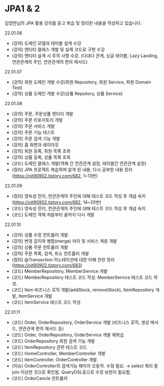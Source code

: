 # JPA1 & 2
김영한님의 JPA 활용 강의를 듣고 복습 및 정리한 내용을 작성하고 있습니다.


22.01.06
- (강의) 도메인 모델과 테이블 설계 수강
- (강의) 엔티티 클래스 개발 및 실제 코드로 구현 수강
- (강의) 엔티티 설계 시 주의 사항 수강. (다대다 관계, 싱글 테이블, Lazy Laoding, 연관관계의 주인, 연관관계의 편의 메서드)

22.01.07
- (강의) 회원 도메인 개발 수강(회원 Repository, 회원 Service, 회원 Domain Test) 
- (강의) 상품 도메인 개발 수강(상품 Repsitory, 상품 Service)

22.01.08
- (강의) 주문, 주문상품 엔티티 개발
- (강의) 주문 리포지토리 개발
- (강의) 주문 서비스 개발
- (강의) 주문 기능 테스트
- (강의) 주문 검색 기능 개발
- (강의) 홈 화면과 레이아웃
- (강의) 회원 등록, 회원 목록 조회
- (강의) 상품 등록, 상품 목록 조회
- (코드) 도메인 클래스 개발(객체 간 연관관계 설정, 테이블간 연관관계 설정)
- (정리) JPA 프로젝트 복습하며 알게 된 내용, 다시 공부한 내용 정리(https://ojt90902.tistory.com/682,  1~13번)

22.01.09
- (정리) 영속성 전이, 연관관계의 주인에 대해 테스트 코드 작성 후 개념 숙지(https://ojt90902.tistory.com/682,  14~20번)
- (코드) 영속성 전이, 연관관계의 주인에 대해 테스트 코드 작성 후 개념 숙지 
- (코드) 도메인 객체 처음부터 끝까지 다시 개발


22.01.10
- (강의) 상품 수정 컨트롤러 개발.
- (강의) 변경 감지와 병합(merge) 차이 및 서비스 계층 개발
- (강의) 상품 주문 컨트롤러 개발
- (강의) 주문 목록, 검색, 취소 컨트롤러 개발
- (정리) @Transaction 어노테이션에 대한 이해 관련 정리 (https://ojt90902.tistory.com/683)
- (코드) MemberRepository, MemberService 개발
- (코드) MemberRepository 테스트 코드 작성. MemberSerivce 테스트 코드 작성.
- (코드) Item 비즈니스 로직 개발(addStock, removeStock), ItemRepository 개발, ItemService 개발
- (코드) ItemService 테스트 코드 작성  

22.01.11
- (코드) Order, OrderRepository, OrderService 개발.(비즈니스 로직, 생성 메서드, 연관관계 편의 메서드 등)
- (코드) Order, OrderRepository, OrderService 개발 재복습
- (코드) OrderRepository 회원 검색 기능 개발
- (코드) ItemRepository 관련 테스트 코드 
- (코드) HomeController, MemberController 개발
- (코드) ItemController, OrderController 개발. 
- (이슈) OrderController의 검색기능 페이지 오동작. 수정 필요. → select 쿼리 중 join 이상한 것으로 확인됨. QueryDSL등으로 수정 보완이 필요함.
- (코드) OrderCancle 컨트롤러 
